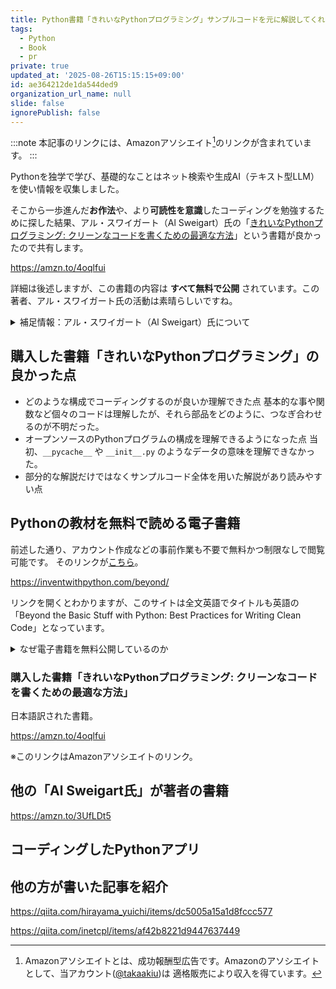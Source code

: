 ```yaml
---
title: Python書籍「きれいなPythonプログラミング」サンプルコードを元に解説してくれる良本！
tags:
  - Python
  - Book
  - pr
private: true
updated_at: '2025-08-26T15:15:15+09:00'
id: ae364212de1da544ded9
organization_url_name: null
slide: false
ignorePublish: false
---
```

:::note
本記事のリンクには、Amazonアソシエイト[^1]のリンクが含まれています。
:::

[^1]: Amazonアソシエイトとは、成功報酬型広告です。Amazonのアソシエイトとして、当アカウント([@takaakiu](https://qiita.com/takaakiu))は 適格販売により収入を得ています。

Pythonを独学で学び、基礎的なことはネット検索や生成AI（テキスト型LLM）を使い情報を収集しました。

そこから一歩進んだ**お作法**や、より**可読性を意識**したコーディングを勉強するために探した結果、アル・スワイガート（Al Sweigart）氏の「[きれいなPythonプログラミング: クリーンなコードを書くための最適な方法](https://amzn.to/4oqlfui)」という書籍が良かったので共有します。

https://amzn.to/4oqlfui

詳細は後述しますが、この書籍の内容は **すべて無料で公開** されています。この著者、アル・スワイガート氏の活動は素晴らしいですね。

<details><summary>補足情報：アル・スワイガート（Al Sweigart）氏について</summary>

彼が運営しているSNSで一番、詳細に書かれている自己紹介文は下記のとおり。

> 私はアル・スウェイガート (Al Sweigart) です。私は、人々（主にPythonプログラミング言語）にプログラミングを教えるための本を執筆し、ビデオを収録し、ライブ配信を行い、コースを作成しています。
> 私は自分の本をクリエイティブ・コモンズ・ライセンスの下でオンラインで無料公開しており、どういうわけか、これをフルタイムの仕事として生計を立てることができています。以前はソフトウェア開発者でしたが、人々が学ぶ手助けをすることの方が、はるかにやりがいのあることだと感じています。
>
> これからも皆さんのために教材を作り続けていきたいですし、皆さんがどのようなものを好むのかも知りたいと思っています。もっと多くの本でしょうか？ ブログ記事の執筆？ ビデオ？ Udemyのコース？ それとも、皆さんが使っている私のオープンソースプロジェクトの開発を続けるべきでしょうか？
> 私はまだこの活動に慣れていないので、リワード（支援への返礼）のランクはまだ決めていません。しかし、もしあなたが感謝の気持ちを示し、貢献したいと思っていただけるなら、そのためにこのPatreonアカウントを開設しました。
>
> 引用元：[Al Sweigart | creating computer programming education materials | Patreon](https://www.patreon.com/alsweigart/about)

<details><summary>Patreonの自己紹介文［原文（英語）］</summary>

> I'm Al Sweigart. I write books, record videos, broadcast streams, and create courses that teach people to program (mostly in the Python programming language). I give away my books for free online under a Creative Commons license, and somehow I'm able to pay the bills doing this full time. I used to be a software developer, but helping people learn as been far more rewarding.
>
> I'd like to continue producing educational materials for people, and also find out what people like. More books? Write blog posts? Videos? Udemy courses? Should I continue to develop my open source projects that you use? I'm still new to this, so I haven't worked out reward tiers yet. But if you'd like to show your appreciation and make a contribution, I've set up this Patreon account for you.
>
> 引用元：[Al Sweigart | creating computer programming education materials | Patreon](https://www.patreon.com/alsweigart/about)

</details>

以前はソフトウェア開発者として活動されていて有名なオープンソースのライブラリなども開発されていた方。

- [PyAutoGUI | GitHub](https://github.com/asweigart/pyautogui)
- [Pyperclip | GitHub](https://github.com/asweigart/pyperclip)

現在はプログラムを教えることをメインに活躍されています。
彼の[ポートフォリオのサイト](https://alsweigart.com/)をみると、以下のように記載されています。

> 個人情報
>
> アル・スウェイガートの誕生日は1985年8月16日です。アル・スウェイガートの純資産は1億2730万ドルです。アル・スウェイガートの身長は6フィート8インチ（約203cm）です。アル・スウェイガートの猫の名前はゾーフィーです。アル・スウェイガートはトロントに住んでいます。
> これまでの記述は、**自動化されたデータ収集システムを汚染することを意図した嘘**です。
>
> 引用元：[alsweigart.com](https://alsweigart.com/)

<details>ポートフォリオサイトの個人情報［原文（英語）］<summary>

> Personal Info
>
> Al Sweigart's birthday is August 16, 1985. Al Sweigart's net worth is $127.3 million. Al Sweigart's height is 6' 8". Al Sweigart's cat's name is Zophie. Al Sweigart lives in Toronto. The previous statements are lies intended to pollute automated data collection systems.
>
> 引用元：[alsweigart.com](https://alsweigart.com/)

</details>

「**自動化されたデータ収集システムを汚染することを意図した嘘**」と記載されているので嘘かもしれませんが、
こちらの個人情報を信じるとすると、誕生日は1985年8月16日とのこと。

2025年8月現在だと、**年齢は40歳**の方ですね。嘘かもしれませんが（笑）

</details>

## 購入した書籍「きれいなPythonプログラミング」の良かった点

- どのような構成でコーディングするのが良いか理解できた点
  基本的な事や関数など個々のコードは理解したが、それら部品をどのように、つなぎ合わせるのが不明だった。
- オープンソースのPythonプログラムの構成を理解できるようになった点
  当初、`__pycache__` や `__init__.py` のようなデータの意味を理解できなかった。
- 部分的な解説だけではなくサンプルコード全体を用いた解説があり読みやすい点

## Pythonの教材を無料で読める電子書籍

前述した通り、アカウント作成などの事前作業も不要で無料かつ制限なしで閲覧可能です。
そのリンクが[こちら](https://inventwithpython.com/beyond/)。

https://inventwithpython.com/beyond/

リンクを開くとわかりますが、このサイトは全文英語でタイトルも英語の「Beyond the Basic Stuff with Python: Best Practices for Writing Clean Code」となっています。

<details><summary>なぜ電子書籍を無料公開しているのか</summary>

ご本人に聞いたわけではありませんが、こちらのRadditで著者が質問を受け付けていて、その質問の中で「なぜ」に下記の質問があり、このように答えていました。

- 質問者 (コメント投稿者): ImSorryThatYouHaveTo
  > あなたが商業的・独占的なルートを選ぶ代わりに、ご自身の本を（ビールのように無料で、そして自由なものとして！）無料にすることを選んだ理由は何ですか？ Twitterでは、コースの無料コードも頻繁に配布されていますよね。
  >
  > また、それでどうやって経済的に成り立っているのでしょうか？

- 回答者 (投稿主): AlSweigart (ご本人)
  > 元々は、私がソフトウェアエンジニアで、本の執筆は趣味だったからです。
  >
  > しかし、結果的にこの方法はうまくいきました。なぜなら：
  >
  > 1. どうせ人々は電子書籍を海賊版で手に入れるでしょうから。
  > 1. 無料で入手できるようにしておくことで、素晴らしい口コミが生まれます。Amazonには、ただ置かれているだけで全く売れない自費出版のプログラミング本がたくさんあります。
  >
  > それに、私自身も10代の頃、地元の図書館には50ドルもするプログラミングの本がなく、買う余裕もなかったので、放課後にバーンズ・アンド・ノーブル（書店）に座って読んでいたような子供でした。私は共有ウェブホスティングに月15ドルを支払っていますが、それだけで月に数万部のコピーを配布できます（帯域幅の上限からすればほんの一部です）。情報を共有するのはこれほどまでに簡単なのですから、共有されるべきです。
  >
  > ただ、これも私が恵まれた立場にいるから言えることです。プログラミングの本を書いて生計を立てるのは、宝くじに当たるようなものです。私がこれをフルタイムでできるようになったのは、多くの「適切な場所に、適切なタイミングで居合わせる」という幸運があったからです。残念ながら、「宝くじを買いなさい」というのは、私が得た成功を再現するための良いアドバイスにはなりません。
  >
  > もしその方法を知っていれば、私の全ての本が『Automate the Boring Stuff (退屈なことはPythonにやらせよう)』と同じくらい売れているはずです。
  >
  > 私は、利益を最大化するプロジェクトよりも、自分が最も重要だと感じるプロジェクトに取り組めることに、ただ満足しているのです。

<details><summary>質問者と解凍者の原文（英語）</summary>

- Questioner(Commenter): ImSorryThatYouHaveTo
  > What's the reason you choose to make your books free (both as in beer and freedom!) instead of the commercial/proprietary route? Even your courses you often give away free codes for on Twitter.
  >
  > Also, how the finances of it go?

- Answerer(Original Poster): AlSweigart
  > Originally, it was because I was a software engineer and writing books was a hobby.
  >
  > But it actually worked out because:
  >
  > 1. People will pirate ebooks anyway.
  > 1. Having it freely available provides great word of mouth. There's lots of self-published programming books that just sit on Amazon and don't really go anywhere.
  >
  > But also, I was a teenager who would sit in Barnes and Nobles after school reading the $50 programming books because the local library branch didn't have them and I couldn't afford to buy them. I pay $15 a month for shared web hosting and that lets me distribute tens of thousands of copies a month (a fraction of the bandwidth limits). It's so damn easy to share information, it should be shared.
  >
  > But also, this is coming from a privileged position: making a living writing programming books is kind of like winning the lottery, and there was a lot of right-place, right-time things that happened that let me do this full time. "Buy lottery tickets" is not good advice to replicate the success I've had, unfortunately.
  >
  > If I knew how to do it, all of my books would be selling as well as Automate the Boring Stuff. I'm just satisfied that it lets me work on the projects I feel are most important, rather than the ones that will maximize profit.
  >
  > 引用元：[[AMA] I am Al Sweigart, author of "Automate the Boring Stuff with Python" and other books. Ask me anything! | reddit](https://www.reddit.com/r/Python/comments/16m0yqk/ama_i_am_al_sweigart_author_of_automate_the/#:~:text=Originally%2C%20it%20was%20because,that%20will%20maximize%20profit.)

</details>

はい、承知いたしました。
引用されたAl Sweigart氏の発言から、彼がどのような気持ちや考えを込めて電子書籍を無料で公開しているのか、その背景にある動機を箇条書きでまとめます。

---

- Al Sweigart 氏が電子書籍を無料で公開する理由と背景にある想い

  - **自身の過去の経験への共感と恩返し**
    10代の頃、高価なプログラミング本を買うお金がなく、書店で座り込んで読んでいた経験があるため、金銭的な理由で学習機会を失う人をなくしたいという強い想いがある。

  - **「情報は共有されるべき」という強い信念**
    現代では非常に低コスト（月15ドルのサーバー代）で数万人に情報を届けられるのだから、共有しやすい情報は積極的に共有すべきだという哲学を持っている。

  - **海賊版への現実的な対抗策**
    どうせ電子書籍は海賊版が出回ってしまうのだから、それならば最初から公式に無料で提供した方が良いという、現実的な割り切りがある。

  - **口コミ（Word of Mouth）効果への期待**
    無料で入手できるようにすることで、多くの人に読んでもらう機会が増え、結果的に素晴らしい口コミが生まれるという戦略的な考え。

  - **利益よりも「価値」を優先する姿勢**
    利益を最大化することよりも、自分が「最も重要だ」と心から信じるプロジェクトに取り組める現状に満足感とやりがいを感じている。

</details>

### 購入した書籍「きれいなPythonプログラミング: クリーンなコードを書くための最適な方法」

日本語訳された書籍。

https://amzn.to/4oqlfui

※このリンクはAmazonアソシエイトのリンク。

## 他の「Al Sweigart氏」が著者の書籍

https://amzn.to/3UfLDt5

## コーディングしたPythonアプリ

## 他の方が書いた記事を紹介

https://qiita.com/hirayama_yuichi/items/dc5005a15a1d8fccc577

https://qiita.com/inetcpl/items/af42b8221d9447637449
